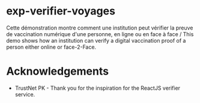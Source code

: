 # exp-verifier-voyages
Cette démonstration montre comment une institution peut vérifier la preuve de vaccination numérique d'une personne, en ligne ou en face à face / This demo shows how an institution can verify a digital vaccination proof of a person either online or face-2-Face.

# Acknowledgements 

- TrustNet PK - Thank you for the inspiration for the ReactJS verifier service. 